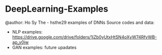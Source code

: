 # DeepLearning-Examples
@author: Ho Sy The - hsthe29
examples of DNNs
Source codes and data:
- NLP examples: https://drive.google.com/drive/folders/1jZb0yUtxHtSN4oXyW74RfvWB-ap_v0jw
- GAN examples: future upadates

